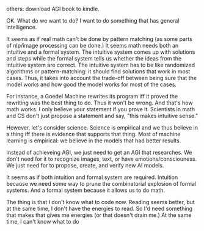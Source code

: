 others: download AGI book to kindle.

OK. What do we want to do?
I want to do something that has general intelligence.

It seems as if real math can't be done by pattern matching (as some parts of nlp/image processing can be done.) It seems math needs both an intuitive and a formal system. The intuitive system comes up with solutions and steps while the formal system tells us whether the ideas from the intuitive system are correct. The intuitive system has to be like randomized algorithms or pattern-matching: it should find solutions that work in most cases. Thus, it takes into account the trade-off between being sure that the model works and how good the model works for most of the cases.

For instance, a Goedel Machine rewrites its program iff it proved the rewriting was the best thing to do. Thus it won't be wrong. And that's how math works. I only believe your statement if you prove it. Scientists in math and CS don't just propose a statement and say, "this makes intuitive sense."

However, let's consider science. Science is empirical and we thus believe in a thing iff there is evidence that supports that thing. Most of machine learning is empirical: we believe in the models that had better results.

Instead of achieveing AGI, we just need to get an AGI that researches. We don't need for it to recognize images, text, or have emotions/consciouness. We just need for to propose, create, and verify new AI models.

It seems as if both intuition and formal system are required. Intuition because we need some way to prune the combinatorial explosion of formal systems. And a formal system because it allows us to do math.

The thing is that I don't know what to code now. Reading seems better, but at the same time, I don't have the energies to read. So I'd need something that makes that gives me energies (or that doesn't drain me.) At the same time, I can't know what to do
